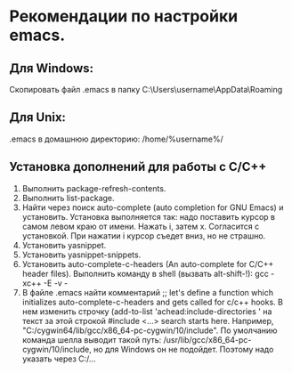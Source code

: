 # Рекомендации по настройки emacs.
## Для Windows:
   Скопировать файл .emacs в папку C:\Users\username\AppData\Roaming

## Для Unix:
   .emacs в домашнюю директорию: /home/%username%/

## Установка дополнений для работы с C/C++
1. Выполнить package-refresh-contents.
2. Выполнить list-package.
3. Найти через поиск auto-complete (auto completion for GNU Emacs) и
установить. Установка выполняется так: надо поставить курсор в самом левом
краю от имени. Нажать i, затем x. Согласится с установкой. При нажатии i
курсор съедет вниз, но не страшно.
4. Установить yasnippet.
5. Установить yasnippet-snippets.
6. Установить auto-complete-c-headers (An auto-complete for C/C++ header
files). Выполнить команду в shell (вызвать alt-shift-!): gcc -xc++ -E -v -
7. В файле .emacs найти комментарий
;; let's define a function which initializes auto-complete-c-headers and gets
called for c/c++ hooks.
В нем изменить строчку (add-to-list 'achead:include-directories ' на текст за этой
строкой #include <...> search starts here.
Например, "C:/cygwin64/lib/gcc/x86_64-pc-cygwin/10/include". По умолчанию
команда шелла выводит такой путь: /usr/lib/gcc/x86_64-pc-cygwin/10/include,
но для Windows он не подойдет. Поэтому надо указать через C:/...
  
